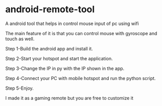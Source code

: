# android-remote-tool
A android tool that helps in control mouse input of pc using wifi

The main feature of it is that you can control mouse with gyroscope and touch as well.

Step 1-Build the android app and install it.

Step 2-Start your hotspot and start the application.

Step 3-Change the IP in py with the IP shown in the app.

Step 4-Connect your PC with mobile hotspot and run the python script.

Step 5-Enjoy.

I made it as a gaming remote but you are free to customize it
